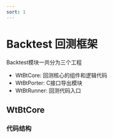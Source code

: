 ```yaml
---
sort: 1
---
```


# Backtest 回测框架

Backtest模块一共分为三个工程

- WtBtCore: 回测核心的组件和逻辑代码
- WtBtPorter: C接口导出模块
- WtBtRunner: 回测代码入口

## WtBtCore

### 代码结构